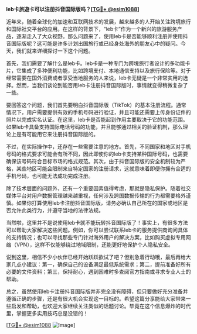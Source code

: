 **leb卡旅遊卡可以注册抖音国际版吗？[[TG💪+ @esim1088](https://t.me/s/esim1088)]**

近年来，随着全球化的加速和互联网技术的发展，越来越多的人开始关注跨境旅行和国际社交平台的应用。在这样的背景下，“leb卡”作为一个新兴的旅游服务产品，逐渐走入了大众视野。那么问题来了，使用leb卡是否能够顺利注册并使用抖音国际版呢？这可能是许多计划出国旅行或已经身处海外的朋友心中的疑问。今天，我们就来详细探讨一下这个问题。

首先，我们需要了解什么是leb卡。leb卡是一种专门为跨境旅行者设计的多功能卡片，它集成了多种便利功能，比如跨境支付、本地通信支持以及旅行保险等。对于经常需要在国外消费或者享受当地服务的人来说，leb卡无疑是一个非常实用的选择。然而，当我们谈论到能否用leb卡注册抖音国际版时，事情就变得稍微复杂了一些。

要回答这个问题，我们首先要明白抖音国际版（TikTok）的基本注册流程。通常情况下，用户需要提供有效的手机号码进行验证，并且可能还需要上传身份证件的照片以完成实名认证。在这里，leb卡是否能起到作用主要取决于它的功能范围。如果leb卡具备支持国际电话号码的功能，并且能够通过相关的验证机制，那么理论上是有可能用它来注册抖音国际版的。

不过，在实际操作中，还存在一些需要注意的地方。首先，不同国家和地区对手机号码的格式要求可能会有所不同，因此即使你的leb卡支持某种国际号码，也需要确保该号码符合目标市场的格式规范。其次，由于抖音国际版的安全机制较为严格，某些地区可能会限制来自特定国家的注册请求，这就意味着即便你拥有合适的手机号码，也可能无法成功完成注册。

除了技术层面的问题外，还有一个重要因素值得考虑，那就是隐私保护。随着社交媒体平台对用户数据管理越来越重视，任何涉及跨国数据传输的行为都需要格外谨慎。如果你打算使用leb卡注册抖音国际版，请务必确认自己所在的国家或地区是否允许此类行为，并遵守当地的法律法规。

当然啦，这里并不是说使用leb卡就不能玩转抖音国际版了！事实上，有很多方法可以帮助大家解决这些问题。例如，你可以尝试联系leb卡的服务提供商询问具体的支持情况；也可以寻找那些专门针对海外用户的解决方案，比如购买虚拟专用网络（VPN），这样不仅能够绕过地域限制，还能更好地保护个人隐私安全。

说到这里，相信不少小伙伴已经开始跃跃欲试了吧？但别急着行动哦，最后再给大家几点小建议：第一，确保自己的设备满足最低系统需求；第二，提前准备好所有必要的文件资料；第三，保持耐心，遇到困难时多查阅官方指南或寻求专业人士的帮助。

总之，虽然使用leb卡注册抖音国际版并非完全没有障碍，但只要做好充分准备并遵循正确的步骤，还是有很大机会实现这一目标的。希望这篇分享能给大家带来一些启发和帮助，也欢迎大家继续关注类似的话题讨论。毕竟在这个信息爆炸的时代里，掌握更多实用技巧总是没错的！

[[TG💪+ @esim1088](https://t.me/s/esim1088) ![Image](https://i.postimg.cc/4NQfJmqS/Snipaste-2025-05-13-00-14-12.png)]